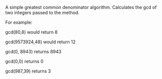 A simple greatest common denominator algorithm.
Calculates the gcd of two integers passed to the method.

For example:

gcd(80,8) would return 8

gcd(9573924,48) would return 12

gcd(0, 8943) returns 8943

gcd(0,0) returns 0

gcd(987,39) returns 3

